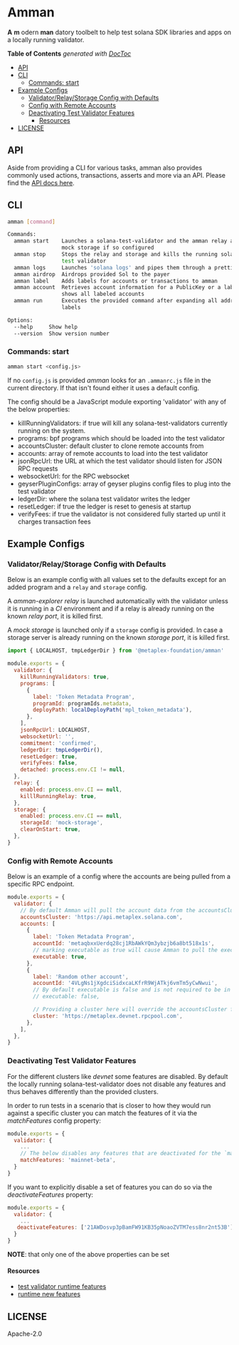 # Amman

**A** **m** odern **man** datory toolbelt to help test solana SDK libraries and apps on a locally
running validator.

<!-- START doctoc generated TOC please keep comment here to allow auto update -->
<!-- DON'T EDIT THIS SECTION, INSTEAD RE-RUN doctoc TO UPDATE -->

**Table of Contents** _generated with [DocToc](https://github.com/thlorenz/doctoc)_

- [API](#api)
- [CLI](#cli)
  - [Commands: start](#commands-start)
- [Example Configs](#example-configs)
  - [Validator/Relay/Storage Config with Defaults](#validatorrelaystorage-config-with-defaults)
  - [Config with Remote Accounts](#config-with-remote-accounts)
  - [Deactivating Test Validator Features](#deactivating-test-validator-features)
    - [Resources](#resources)
- [LICENSE](#license)

<!-- END doctoc generated TOC please keep comment here to allow auto update -->

## API

Aside from providing a CLI for various tasks, amman also provides commonly used actions,
transactions, asserts and more via an API. Please find the [API docs here](https://metaplex-foundation.github.io/amman/docs/).

## CLI

```sh
amman [command]

Commands:
  amman start    Launches a solana-test-validator and the amman relay and/or
                 mock storage if so configured
  amman stop     Stops the relay and storage and kills the running solana
                 test validator
  amman logs     Launches 'solana logs' and pipes them through a prettifier
  amman airdrop  Airdrops provided Sol to the payer
  amman label    Adds labels for accounts or transactions to amman
  amman account  Retrieves account information for a PublicKey or a label or
                 shows all labeled accounts
  amman run      Executes the provided command after expanding all address
                 labels

Options:
  --help     Show help                                                 [boolean]
  --version  Show version number                                       [boolean]
```

### Commands: start

```sh
amman start <config.js>
```

If no `config.js` is provided _amman_ looks for an `.ammanrc.js` file in the current directory.
If that isn't found either it uses a default config.

The config should be a JavaScript module exporting 'validator' with any of the below
properties:

- killRunningValidators: if true will kill any solana-test-validators currently running on the system.
- programs: bpf programs which should be loaded into the test validator
- accountsCluster: default cluster to clone remote accounts from
- accounts: array of remote accounts to load into the test validator
- jsonRpcUrl: the URL at which the test validator should listen for JSON RPC requests
- websocketUrl: for the RPC websocket
- geyserPluginConfigs: array of geyser plugins config files to plug into the test validator
- ledgerDir: where the solana test validator writes the ledger
- resetLedger: if true the ledger is reset to genesis at startup
- verifyFees: if true the validator is not considered fully started up until it charges transaction fees

## Example Configs

### Validator/Relay/Storage Config with Defaults

Below is an example config with all values set to the defaults except for an added
program and a `relay` and `storage` config.

A _amman-explorer relay_ is launched automatically with the validator unless it is running in a
_CI_ environment and if a relay is already running on the known _relay port_, it is killed
first.

A _mock storage_ is launched only if a `storage` config is provided. In case a storage server
is already running on the known _storage port_, it is killed first.

```js
import { LOCALHOST, tmpLedgerDir } from '@metaplex-foundation/amman'

module.exports = {
  validator: {
    killRunningValidators: true,
    programs: [
      {
        label: 'Token Metadata Program',
        programId: programIds.metadata,
        deployPath: localDeployPath('mpl_token_metadata'),
      },
    ],
    jsonRpcUrl: LOCALHOST,
    websocketUrl: '',
    commitment: 'confirmed',
    ledgerDir: tmpLedgerDir(),
    resetLedger: true,
    verifyFees: false,
    detached: process.env.CI != null,
  },
  relay: {
    enabled: process.env.CI == null,
    killlRunningRelay: true,
  },
  storage: {
    enabled: process.env.CI == null,
    storageId: 'mock-storage',
    clearOnStart: true,
  },
}
```

### Config with Remote Accounts

Below is an example of a config where the accounts are being pulled from a specific RPC endpoint.

```js
module.exports = {
  validator: {
    // By default Amman will pull the account data from the accountsCluster (can be overridden on a per account basis)
    accountsCluster: 'https://api.metaplex.solana.com',
    accounts: [
      {
        label: 'Token Metadata Program',
        accountId: 'metaqbxxUerdq28cj1RbAWkYQm3ybzjb6a8bt518x1s',
        // marking executable as true will cause Amman to pull the executable data account as well automatically
        executable: true,
      },
      {
        label: 'Random other account',
        accountId: '4VLgNs1jXgdciSidxcaLKfrR9WjATkj6vmTm5yCwNwui',
        // By default executable is false and is not required to be in the config
        // executable: false,

        // Providing a cluster here will override the accountsCluster field
        cluster: 'https://metaplex.devnet.rpcpool.com',
      },
    ],
  },
}
```

### Deactivating Test Validator Features

For the different clusters like _devnet_ some features are disabled. By default the locally
running solana-test-validator does not disable any features and thus behaves differently than
the provided clusters.

In order to run tests in a scenario that is closer to how they would run against a specific
cluster you can match the features of it via the _matchFeatures_ config property:

```js
module.exports = {
  validator: {
    ...
    // The below disables any features that are deactivated for the `mainnet-beta` cluster
    matchFeatures: 'mainnet-beta',
  }
}
```

If you want to explicitly disable a set of features you can do so via the _deactivateFeatures_
property:

```js
module.exports = {
  validator: {
    ...
   deactivateFeatures: ['21AWDosvp3pBamFW91KB35pNoaoZVTM7ess8nr2nt53B'],
  }
}
```

**NOTE**: that only one of the above properties can be set

#### Resources

- [test validator runtime features](https://docs.solana.com/developing/test-validator#appendix-ii-runtime-features)
- [runtime new features](https://docs.solana.com/developing/programming-model/runtime#new-features)

## LICENSE

Apache-2.0
